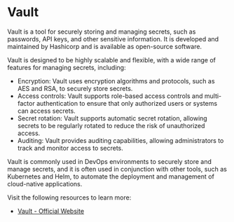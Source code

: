 

# Vault

Vault is a tool for securely storing and managing secrets, such as  passwords, API keys, and other sensitive information. It is developed  and maintained by Hashicorp and is available as open-source software.

Vault is designed to be highly scalable and flexible, with a wide range of features for managing secrets, including:

- Encryption: Vault uses encryption algorithms and protocols, such as AES and RSA, to securely store secrets.
- Access controls: Vault supports role-based access controls and  multi-factor authentication to ensure that only authorized users or  systems can access secrets.
- Secret rotation: Vault supports automatic secret rotation, allowing  secrets to be regularly rotated to reduce the risk of unauthorized  access.
- Auditing: Vault provides auditing capabilities, allowing administrators to track and monitor access to secrets.

Vault is commonly used in DevOps environments to securely store and  manage secrets, and it is often used in conjunction with other tools,  such as Kubernetes and Helm, to automate the deployment and management  of cloud-native applications.

Visit the following resources to learn more:

- [Vault - Official Website](https://www.vaultproject.io/)